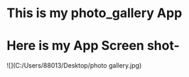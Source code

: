 # This is my photo_gallery App
# Here is my App Screen shot-

![](C:/Users/88013/Desktop/photo gallery.jpg)